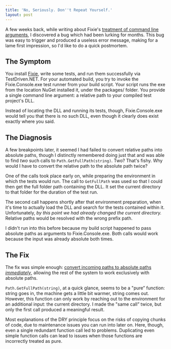 ```yaml
---
title: 'No, Seriously. Don''t Repeat Yourself.'
layout: post
---
```

A few weeks back, while writing about Fixie's [treatment of command line arguments](http://patrick.lioi.net/2013/07/12/by-your-command-line/), I discovered a bug which had been lurking for months. This bug was easy to trigger and produced a useless error message, making for a lame first impression, so I'd like to do a quick postmortem.

## The Symptom

You install [Fixie](https://www.nuget.org/packages/Fixie), write some tests, and run them successfully via TestDriven.NET. For your automated build, you try to invoke the Fixie.Console.exe test runner from your build script. Your script runs the exe from the location NuGet installed it, under the packages/ folder. You provide a single command line argument: a relative path to your compiled test project's DLL.

Instead of locating the DLL and running its tests, though, Fixie.Console.exe would tell you that there is no such DLL, even though it clearly does exist exactly where you said.

## The Diagnosis

A few breakpoints later, it seemed I had failed to convert relative paths into absolute paths, though I distinctly remembered doing just that and was able to find _two_ such calls to `Path.GetFullPath(string)`. Two? That's fishy. Why would I have to convert the relative path to the absolute path twice?

One of the calls took place early on, while preparing the environment in which the tests would run. The call to `GetFullPath` was used so that I could then get the full folder path containing the DLL. It set the current directory to that folder for the duration of the test run.

The second call happens shortly after that environment preparation, when it's time to actually load the DLL and search for the tests contained within it. Unfortunately, _by this point we had already changed the current directory._ Relative paths would be resolved with the wrong prefix path.

I didn't run into this before because my build script happened to pass absolute paths as arguments to Fixie.Console.exe. Both calls would work because the input was already absolute both times.

## The Fix

The fix was simple enough: [convert incoming paths to absolute paths _immediately_](https://github.com/fixie/fixie/commit/104c0c8dda724f6916c364b48b6fb0c17918859a), allowing the rest of the system to work exclusively with absolute paths.

`Path.GetFullPath(string)`, at a quick glance, seems to be a "pure&#8221; function: string goes in, the machine gets a little bit warmer, string comes out. However, this function can only work by reaching out to the environment for an additional input: the current directory. I made the "same call&#8221; twice, but only the first call produced a meaningful result.

Most explanations of the DRY principle focus on the risks of copying chunks of code, due to maintenance issues you can run into later on. Here, though, even a single redundant function call led to problems. Duplicating even simple function calls can lead to issues when those functions are incorrectly treated as pure.